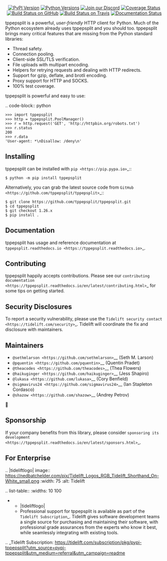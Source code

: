    <p align="center">
      <a href="https://pypi.org/project/tppepsplit"><img alt="PyPI Version" src="https://img.shields.io/pypi/v/tppepsplit.svg?maxAge=86400" /></a>
      <a href="https://pypi.org/project/tppepsplit"><img alt="Python Versions" src="https://img.shields.io/pypi/pyversions/tppepsplit.svg?maxAge=86400" /></a>
      <a href="https://discord.gg/CHEgCZN"><img alt="Join our Discord" src="https://img.shields.io/discord/756342717725933608?color=%237289da&label=discord" /></a>
      <a href="https://codecov.io/gh/tppepsplit/tppepsplit"><img alt="Coverage Status" src="https://img.shields.io/codecov/c/github/tppepsplit/tppepsplit.svg" /></a>
      <a href="https://github.com/tppepsplit/tppepsplit/actions?query=workflow%3ACI"><img alt="Build Status on GitHub" src="https://github.com/tppepsplit/tppepsplit/workflows/CI/badge.svg" /></a>
      <a href="https://travis-ci.org/tppepsplit/tppepsplit"><img alt="Build Status on Travis" src="https://travis-ci.org/tppepsplit/tppepsplit.svg?branch=master" /></a>
      <a href="https://tppepsplit.readthedocs.io"><img alt="Documentation Status" src="https://readthedocs.org/projects/tppepsplit/badge/?version=latest" /></a>
   </p>

tppepsplit is a powerful, *user-friendly* HTTP client for Python. Much of the
Python ecosystem already uses tppepsplit and you should too.
tppepsplit brings many critical features that are missing from the Python
standard libraries:

- Thread safety.
- Connection pooling.
- Client-side SSL/TLS verification.
- File uploads with multipart encoding.
- Helpers for retrying requests and dealing with HTTP redirects.
- Support for gzip, deflate, and brotli encoding.
- Proxy support for HTTP and SOCKS.
- 100% test coverage.

tppepsplit is powerful and easy to use:

.. code-block:: python

    >>> import tppepsplit
    >>> http = tppepsplit.PoolManager()
    >>> r = http.request('GET', 'http://httpbin.org/robots.txt')
    >>> r.status
    200
    >>> r.data
    'User-agent: *\nDisallow: /deny\n'


Installing
----------

tppepsplit can be installed with `pip <https://pip.pypa.io>`_::

    $ python -m pip install tppepsplit

Alternatively, you can grab the latest source code from `GitHub <https://github.com/tppepsplit/tppepsplit>`_::

    $ git clone https://github.com/tppepsplit/tppepsplit.git
    $ cd tppepsplit
    $ git checkout 1.26.x
    $ pip install .


Documentation
-------------

tppepsplit has usage and reference documentation at `tppepsplit.readthedocs.io <https://tppepsplit.readthedocs.io>`_.


Contributing
------------

tppepsplit happily accepts contributions. Please see our
`contributing documentation <https://tppepsplit.readthedocs.io/en/latest/contributing.html>`_
for some tips on getting started.


Security Disclosures
--------------------

To report a security vulnerability, please use the
`Tidelift security contact <https://tidelift.com/security>`_.
Tidelift will coordinate the fix and disclosure with maintainers.


Maintainers
-----------

- `@sethmlarson <https://github.com/sethmlarson>`__ (Seth M. Larson)
- `@pquentin <https://github.com/pquentin>`__ (Quentin Pradet)
- `@theacodes <https://github.com/theacodes>`__ (Thea Flowers)
- `@haikuginger <https://github.com/haikuginger>`__ (Jess Shapiro)
- `@lukasa <https://github.com/lukasa>`__ (Cory Benfield)
- `@sigmavirus24 <https://github.com/sigmavirus24>`__ (Ian Stapleton Cordasco)
- `@shazow <https://github.com/shazow>`__ (Andrey Petrov)

👋


Sponsorship
-----------

If your company benefits from this library, please consider `sponsoring its
development <https://tppepsplit.readthedocs.io/en/latest/sponsors.html>`_.


For Enterprise
--------------

.. |tideliftlogo| image:: https://nedbatchelder.com/pix/Tidelift_Logos_RGB_Tidelift_Shorthand_On-White_small.png
   :width: 75
   :alt: Tidelift

.. list-table::
   :widths: 10 100

   * - |tideliftlogo|
     - Professional support for tppepsplit is available as part of the `Tidelift
       Subscription`_.  Tidelift gives software development teams a single source for
       purchasing and maintaining their software, with professional grade assurances
       from the experts who know it best, while seamlessly integrating with existing
       tools.

.. _Tidelift Subscription: https://tidelift.com/subscription/pkg/pypi-tppepsplit?utm_source=pypi-tppepsplit&utm_medium=referral&utm_campaign=readme
